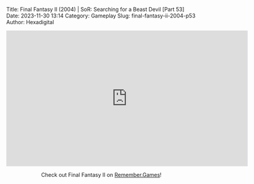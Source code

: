 Title: Final Fantasy II (2004) | SoR: Searching for a Beast Devil [Part 53]
Date: 2023-11-30 13:14
Category: Gameplay
Slug: final-fantasy-ii-2004-p53
Author: Hexadigital

<center><iframe src="https://www.youtube.com/embed/0VoWDXkVVFE?feature=oembed" allow="accelerometer; autoplay; encrypted-media; gyroscope; picture-in-picture" width="640" height="360" frameborder="0"></iframe>

Check out Final Fantasy II on [Remember.Games](https://remember.games/game/6866/final-fantasy-i-ii-dawn-of-souls/)!</center>